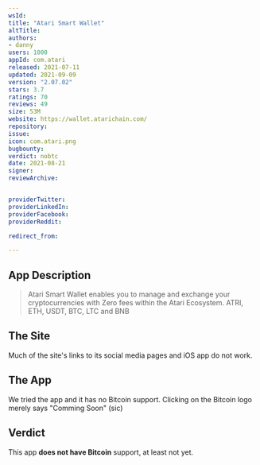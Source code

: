 ```yaml
---
wsId:
title: "Atari Smart Wallet"
altTitle:
authors:
- danny
users: 1000
appId: com.atari
released: 2021-07-11
updated: 2021-09-09
version: "2.07.02"
stars: 3.7
ratings: 70
reviews: 49
size: 53M
website: https://wallet.atarichain.com/
repository:
issue:
icon: com.atari.png
bugbounty:
verdict: nobtc
date: 2021-08-21
signer:
reviewArchive:


providerTwitter:
providerLinkedIn:
providerFacebook:
providerReddit:

redirect_from:

---
```



## App Description

> Atari Smart Wallet enables you to manage and exchange your cryptocurrencies with Zero fees within the Atari Ecosystem. ATRI, ETH, USDT, BTC, LTC and BNB

## The Site

Much of the site's links to its social media pages and iOS app do not work.

## The App

We tried the app and it has no Bitcoin support. Clicking on the Bitcoin logo merely says "Comming Soon" (sic)

## Verdict

This app **does not have Bitcoin** support, at least not yet.
